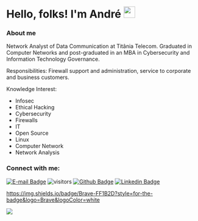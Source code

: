 # Hello, folks! I'm André <img src="https://raw.githubusercontent.com/MartinHeinz/MartinHeinz/master/wave.gif" width="30px">

### About me

Network Analyst of Data Communication at Titânia Telecom. Graduated in Computer Networks and post-graduated in an MBA in Cybersecurity and Information Technology Governance.

Responsibilities: Firewall support and administration, service to corporate and business customers.

Knowledge Interest:

- Infosec
- Ethical Hacking
- Cybersecurity
- Firewalls
- IT
- Open Source 
- Linux
- Computer Network
- Network Analysis

### Connect with me:
[![E-mail Badge](https://img.shields.io/badge/Email-andrepires.corporativo%40gmail.com-green)](andrepires.corporativo@gmail.com)
![visitors](https://visitor-badge.glitch.me/badge?page_id=piresand)
[![Github Badge](https://img.shields.io/badge/-Github-000?style=flat-square&logo=Github&logoColor=white&link=https://github.com/fagnerpsantos)](https://github.com/piresand)
[![Linkedin Badge](https://img.shields.io/badge/-LinkedIn-blue?style=flat-square&logo=Linkedin&logoColor=white&link=https://www.linkedin.com/in/andre-s-pires)](https://br.linkedin.com/in/andre-s-pires?trk=profile-badge)
 
https://img.shields.io/badge/Brave-FF1B2D?style=for-the-badge&logo=Brave&logoColor=white

![](https://img.shields.io/badge/<WORD_ON_LEFT>-<WORD_ON_RIGHT>-informational?style=flat&logo=<LOGO_NAME>&logoColor=white&color=2bbc8a)
